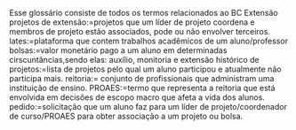Esse glossário consiste de todos os termos relacionados ao BC Extensão
projetos de extensão:=projetos que um líder de projeto coordena e membros de projeto estão associados, pode ou não envolver terceiros.
lates:=plataforma que contem trabalhos acadêmicos de um aluno/professor
bolsas:=valor monetário pago a um aluno em determinadas cirscuntâncias,sendo elas: auxílio, monitoria e extensão
histórico de projetos:=lista de projetos pelo qual um aluno participou e atualmente não participa mais.
reitoria:= conjunto de profissionais que administram uma instituição de ensino.
PROAES:=termo que representa a reitoria que está envolvida em decisões de escopo macro que afeta a vida dos alunos.
pedido:=solicitação que um aluno faz para um líder de projeto/coordenador de curso/PROAES para obter associação a um projeto ou bolsa.
